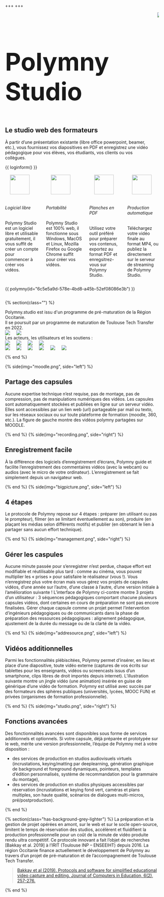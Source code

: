 +++
+++

<section class="section hero">
<div class="hero-body">
<div class="container">
<div class="columns is-desktop">
<div class="column is-6 content">

<h1 class="title is-1" style="font-size: 5rem;">Polymny Studio</h1>
<h2 class="subtitle is-2">Le studio web des formateurs</h2>

<p class="subtitle">
À partir d’une présentation existante (libre office powerpoint, beamer, etc.),
vous fournissez vos diapositives en PDF et enregistrez une vidéo pédagogique
pour vos élèves, vos étudiants, vos clients ou vos collègues.
</p>

<!-- Polymny est un logiciel libre, utilisable gratuitement, 100% web, indépendant
du système d’exploitation de votre ordinateur (windows, macOS, linux). Il
suffit de créer un compte pour enregistrer une première capsule vidéo. Besoin
d'aide, de support : visitez [la F.A.Q.](/faq/) ou envoyez nous un e-mail à
[contacter@polymny.studio](mailto:contacter@polymny.studio). -->

<div class="has-text-centered">
{{ loginform() }}
</div>

</div>
<div class="column is-4 is-offset-2">
<img src="/img/favicon2.png">
</div>

</div>
</div>
</div>
</section>

<section class="hero has-background-grey-lighter" style="overflow: hidden;">
<div class="container">
<div class="hero-body columns is-desktop is-centered content">

<div class="column is-3 has-text-centered">
<img style="height: 64px; margin: 16px;" src="/img/agpl.png">
<h6>Logiciel libre</h6>
<p class="is-size-6">Polymny Studio est un logiciel libre et utilisable gratuitement, il vous suffit de créer un compte pour commencer à créer vos vidéos.</p>
</div>

<div class="column is-3 has-text-centered">
<img style="height: 64px; margin: 16px;" src="/img/portability.png">
<h6>Portabilité</h6>
<p class="is-size-6">Polymny Studio est 100% web, il fonctionne sous Windows, MacOS et Linux, Mozilla Firefox ou Google Chrome suffit pour créer vos vidéos.</p>
</div>

<div class="column is-3 has-text-centered">
<img style="height: 64px; margin: 16px;" src="/img/pdf.png">
<h6>Planches en PDF</h6>
<p class="is-size-6">Utilisez votre outil préféré pour préparer vos contenus, exportez au format PDF et enregsitrez-vous sur Polymny Studio.</p>
</div>

<div class="column is-3 has-text-centered">
<img style="height: 64px; margin: 16px;" src="/img/mp4.png">
<h6>Production automatique</h6>
<p class="is-size-6">Téléchargez votre vidéo finale au format MP4, ou publiez la directement sur le serveur de streaming de Polymny Studio.</p>
</div>

</div>
</div>
</section>

<section class="section hero has-background-success stamp">
<div class="hero-body">
<div class="container">
<div class="columns is-desktop">
<div class="column is-8 is-offset-2 content has-text-centered">

{{ polymny(id="6c5e5a9d-578e-4bd8-a45b-52ef08086e3b") }}

</div>
</div>
</div>
</div>
</section>

{% section(class="") %}

<div class="column is-8 is-offset-2 content has-text-centered">
Polymny.studio est issu d'un programme de pré-maturation de la Région
Occitanie.<br/>
Il se poursuit par un programme de maturation de Toulouse Tech Transfer en
2022.
</div>

<div class="columns is-vcentered is-centered m-1">
<img src="/img/logoRegionOccitanie.png">
<a href="https://www.toulouse-tech-transfer.com/"><img class="m-1" src="/img/logoTTT.png"></a>
</div>

<div class="column is-8 is-offset-2 content has-text-centered">
Les acteurs, les utilisateurs et les soutiens :
</div>

<div class="columns is-vcentered is-centered m-1">
<a href="https://www.irit.fr/"><img class="m-1" src="/img/logoIRIT.png"></a>
<a href="https://www.cepfor.com/"><img class="m-1" src="/img/logoCEPFOR.png"></a>
<a href="http://www.ceresa.fr"><img class="m-1" src="/img/logoCERESA.png"></a>
<a href="https://www.inp-toulouse.fr/fr/toulouse-inp/dynamique-pedagogique.html"><img class="m-1" src="/img/logoDYP.png"></a>
</div>

<div class="columns is-vcentered is-centered m-1">
<a href="https://www.univ-toulouse.fr/"><img class="m-1" src="/img/logoUFT.png"></a>
<a href="https://www.inp-toulouse.fr/"><img class="m-1" src="/img/logoINP.png"></a>
<a href="https://www.enseeiht.fr/"><img class="m-1" src="/img/logoN7.png"></a>
<a href="https://www.univ-tlse2.fr/"><img class="m-1" src="/img/logoUT2J.png"></a>
<a href="https://www.inrae.fr/"><img class="m-1" src="/img/logoINRAE.png"></a>
<a href="https://www.tice-education.fr/"><img class="m-1" src="/img/logoTiceEducation.png"></a>
</div>

{% end %}

<section class="hero is-large has-carousel">
<div id="features" class="hero-carousel">
{% side(img="moodle.png", side="left") %}
<h2>Partage des capsules</h2>
<p>
Aucune expertise technique n’est requise, pas de montage, pas de compression,
pas de manipulations numériques des vidéos. Les capsules sont automatiquement
stockées et publiées en ligne sur un serveur vidéo. Elles sont accessibles par
un lien web (url) partageable par mail ou texto, sur les réseaux sociaux ou sur
toute plateforme de formation (moodle, 360, etc.). La figure de gauche montre
des vidéos polymny partagées sur MOODLE.
</p>
{% end %}
{% side(img="recording.png", side="right") %}
<h2>Enregistrement facile</h2>
<p>
À la différence des logiciels d’enregistrement d’écrans, Polymny guide et
facilite l’enregistrement des commentaires vidéos (avec la webcam) ou audios
(avec le micro de votre ordinateur). L’enregistrement se fait simplement depuis
un navigateur web.
</p>
{% end %}
{% side(img="bigpicture.png", side="left") %}
<h2>4 étapes</h2>
<p>
Le protocole de Polymny repose sur 4 étapes : préparer (en utilisant ou pas le
prompteur), filmer (en se limitant éventuellement au son), produire (en plaçant
les médias selon différents motifs) et publier (en obtenant le lien à partager
sans aucun effort technique).
</p>
{% end %}
{% side(img="management.png", side="right") %}
<h2>Gérer les caspules</h2>
<p>
Aucune minute passée pour s’enregistrer n’est perdue, chaque effort est
modifiable et réutilisable plus tard : comme au cinéma, vous pouvez multiplier
les « prises » pour satisfaire le réalisateur (vous !). Vous n’enregistrez plus
votre écran mais vous gérez vos projets de capsules vidéos, d’une année sur
l’autre, d’une classe à l’autre, d’une version initiale à l’amélioration
suivante ! L’interface de Polymny ci-contre montre 3 projets d’un utilisateur :
3 séquences pédagogiques comportant chacune plusieurs capsules vidéos, dont
certaines en cours de préparation ne sont pas encore finalisées.
Gérer chaque capsule comme un projet permet l’intervention d’ingénieurs
pédagogiques ou de communicants dans la phase de préparation des ressources
pédagogiques : alignement pédagogique, ajustement de la durée du message ou de
la clarté de la vidéo.
</p>
{% end %}
{% side(img="addresource.png", side="left") %}
<h2>Vidéos additionnelles</h2>
<p>
Parmi les fonctionnalités plébiscitées, Polymny permet d’insérer, en lieu et
place d’une diapositive, toute vidéo externe (captures de vos écrits sur
tablettes pour les enseignants, vidéos ou screencasts issus d’un smartphone,
clips libres de droit importés depuis internet). L’illustration suivante montre
un jingle vidéo (une animation) insérée en guise de générique d’une vidéo de
formation. Polymny est utilisé avec succès par des formateurs des sphères
publiques (universités, lycées, MOOC FUN) et privées (organismes de formation
professionnelle).
</p>
{% end %}
{% side(img="studio.png", side="right") %}
<h2>Fonctions avancées</h2>
<p>
Des fonctionnalités avancées sont disponibles sous forme de services
additionnels et optionnels. Si votre capsule, déjà préparée et prototypée sur
le web, mérite une version professionnelle, l’équipe de Polymny met à votre
disposition :
<ul>
<li>
des services de production en studios audiovisuels virtuels (incrustations,
keying/matting par deeplearning, génération graphique de background et
foreground dynamiques, pointeurs, templates d’édition personnalisés, système de
recommandation pour la grammaire du montage),
</li>
<li>
des services de production en studios physiques accessibles par réservation
(incrustations et keying fond vert, caméras et plans multiples, son haute
qualité, scénarios de dialogues multi-micros, pré/postproduction).
</li>
</ul>
</p>
{% end %}
</div>
<div class="hero-head"></div>
<div class="hero-body has-text-centered">
</div>
</section>
<script>
bulmaCarousel.attach('#features', {
    loop: true,
    autoplay: true,
    autoplaySpeed: 5000,
    duration: 1000,
});
</script>

{% section(class="has-background-grey-lighter") %}
La préparation et la gestion de projet opérées en amont, sur le web et sur le
socle open-source, limitent le temps de réservation des studios, accélèrent et
fluidifient la production professionnelle pour un coût de la minute de vidéo
produite rendu ultra compétitif. Ce protocole innovant a fait l’objet de
recherches [Bakkay et al. 2019] à l’IRIT (Toulouse INP – ENSEEIHT) depuis
2016. La région Occitanie finance actuellement le développement de Polymny au
travers d’un projet de pré-maturation et de l’accompagnement de Toulouse Tech
Transfer.

> [Bakkay et al (2019). Protocols and software for simplified educational video capture and editing. Journal of Computers in Education, 6(2), 257-276.](https://oatao.univ-toulouse.fr/24824/1/bakkay_24824.pdf)

{% end %}

